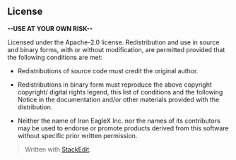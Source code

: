 ## **License**

**--USE AT YOUR OWN RISK--**

Licensed under the Apache-2.0 license.
Redistribution and use in source and binary forms, with or without modification, are permitted provided that the following conditions are met:

-   Redistributions of source code must credit the original author.
    
-   Redistributions in binary form must reproduce the above copyright copyright/ digital rights legend, this list of conditions and the following Notice in the documentation and/or other materials provided with the distribution.
    
-   Neither the name of Iron EagleX Inc. nor the names of its contributors may be used to endorse or promote products derived from this software without specific prior written permission.

> Written with [StackEdit](https://stackedit.io/).